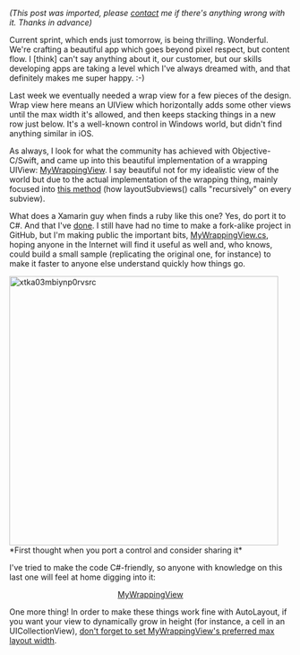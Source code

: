 *(This post was imported, please [contact](#/contact) me if there's anything wrong with it. Thanks in advance)*

Current sprint, which ends just tomorrow, is being thrilling. Wonderful. We're crafting a beautiful app which goes beyond pixel respect, but content flow. I [think] can't say anything about it, our customer, but our skills developing apps are taking a level which I've always dreamed with, and that definitely makes me super happy. :-)

Last week we eventually needed a wrap view for a few pieces of the design. Wrap view here means an UIView which horizontally adds some other views until the max width it's allowed, and then keeps stacking things in a new row just below. It's a well-known control in Windows world, but didn't find anything similar in iOS.

As always, I look for what the community has achieved with Objective-C/Swift, and came up into this beautiful implementation of a wrapping UIView: <a href="https://github.com/jmah/WrapDemo/blob/master/WrapDemo/MyWrappingView.m">MyWrappingView</a>. I say beautiful not for my idealistic view of the world but due to the actual implementation of the wrapping thing, mainly focused into <a href="https://github.com/jmah/WrapDemo/blob/master/WrapDemo/MyWrappingView.m#L57">this method</a> (how layoutSubviews() calls "recursively" on every subview).

What does a Xamarin guy when finds a ruby like this one? Yes, do port it to C#. And that I've <a href="https://github.com/MarcosCobena/MyWrappingView">done</a>. I still have had no time to make a fork-alike project in GitHub, but I'm making public the important bits, <a href="https://github.com/MarcosCobena/MyWrappingView/blob/master/MyWrappingView.cs">MyWrappingView.cs</a>, hoping anyone in the Internet will find it useful as well and, who knows, could build a small sample (replicating the original one, for instance) to make it faster to anyone else understand quickly how things go.

<img class=" size-full wp-image-679 aligncenter" src="items/images/xtka03mbiynp0rvsrc.gif" alt="xtka03mbiynp0rvsrc" width="480" height="480" />
*First thought when you port a control and consider sharing it*

I've tried to make the code C#-friendly, so anyone with knowledge on this last one will feel at home digging into it:
<p style="text-align:center;"><a href="https://github.com/MarcosCobena/MyWrappingView">MyWrappingView</a></p>
<p style="text-align:left;">One more thing! In order to make these things work fine with AutoLayout, if you want your view to dynamically grow in height (for instance, a cell in an UICollectionView), <a href="https://gist.github.com/MarcosCobena/193a0ab48a77dea40744a8812248d586">don't forget to set MyWrappingView's preferred max layout width</a>.</p>